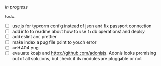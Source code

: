 _in progress_


todo: 
- [ ] use js for typeorm config instead of json and fix passport connection
- [ ] add info to readme about how to use (+db operations) and deploy 
- [ ] add eslint and prettier
- [ ] make index a pug file point to youch error
- [ ] add 404 pug
- [ ] evaluate koajs and https://github.com/adonisjs. Adonis looks promising out of all solutions, but check if its modules are pluggable or not.

